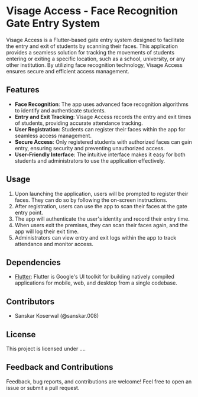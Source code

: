 # Visage Access - Face Recognition Gate Entry System

Visage Access is a Flutter-based gate entry system designed to facilitate the entry and exit of students by scanning their faces. This application provides a seamless solution for tracking the movements of students entering or exiting a specific location, such as a school, university, or any other institution. By utilizing face recognition technology, Visage Access ensures secure and efficient access management.

## Features

- **Face Recognition**: The app uses advanced face recognition algorithms to identify and authenticate students.
- **Entry and Exit Tracking**: Visage Access records the entry and exit times of students, providing accurate attendance tracking.
- **User Registration**: Students can register their faces within the app for seamless access management.
- **Secure Access**: Only registered students with authorized faces can gain entry, ensuring security and preventing unauthorized access.
- **User-Friendly Interface**: The intuitive interface makes it easy for both students and administrators to use the application effectively.

## Usage

1. Upon launching the application, users will be prompted to register their faces. They can do so by following the on-screen instructions.
2. After registration, users can use the app to scan their faces at the gate entry point.
3. The app will authenticate the user's identity and record their entry time.
4. When users exit the premises, they can scan their faces again, and the app will log their exit time.
5. Administrators can view entry and exit logs within the app to track attendance and monitor access.

## Dependencies

- [Flutter](https://flutter.dev/): Flutter is Google's UI toolkit for building natively compiled applications for mobile, web, and desktop from a single codebase.

## Contributors

- Sanskar Koserwal (@sanskar.008)

## License

This project is licensed under ....

## Feedback and Contributions

Feedback, bug reports, and contributions are welcome! Feel free to open an issue or submit a pull request.
